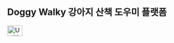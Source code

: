 ## Doggy Walky 강아지 산책 도우미 플랫폼
<img width="34.6" height="24.9" alt="Untitled design" src="https://github.com/user-attachments/assets/4c3b14d4-ce63-43de-8da0-7393483f7e9c" />
